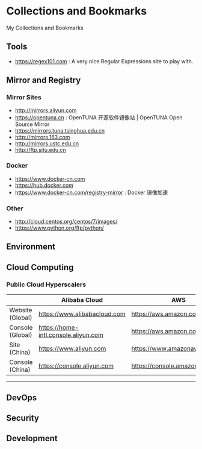 # Collections and Bookmarks
My Collections and Bookmarks

## Tools

- https://regex101.com : A very nice Regular Expressions site to play with.

## Mirror and Registry
### Mirror Sites

- http://mirrors.aliyun.com
- https://opentuna.cn : OpenTUNA 开源软件镜像站 | OpenTUNA Open Source Mirror
- https://mirrors.tuna.tsinghua.edu.cn
- http://mirrors.163.com
- http://mirrors.ustc.edu.cn
- http://ftp.sjtu.edu.cn

### Docker

- https://www.docker-cn.com
- https://hub.docker.com
- https://www.docker-cn.com/registry-mirror : Docker 镜像加速

### Other

- http://cloud.centos.org/centos/7/images/
- https://www.python.org/ftp/python/

## Environment

## Cloud Computing

### Public Cloud Hyperscalers

|                  | Alibaba Cloud                        | AWS                            | Azure                       | GCP                              | Tencent                           |
| ---------------- | ------------------------------------ | ------------------------------ | --------------------------- | -------------------------------- | --------------------------------- |
| Website (Global) | https://www.alibabacloud.com         | https://aws.amazon.com         | https://azure.microsoft.com | https://cloud.google.com         |                                   |
| Console (Global) | https://home-intl.console.aliyun.com | https://aws.amazon.com/console | https://portal.azure.com    | https://console.cloud.google.com |                                   |
| Site (China)     | https://www.aliyun.com               | https://www.amazonaws.cn       | https://www.azure.cn        | N/A                              | https://cloud.tencent.com         |
| Console (China)  | https://console.aliyun.com           | https://console.amazonaws.cn   | https://portal.azure.cn     | N/A                              | https://console.cloud.tencent.com |

--------

## DevOps

## Security

## Development

